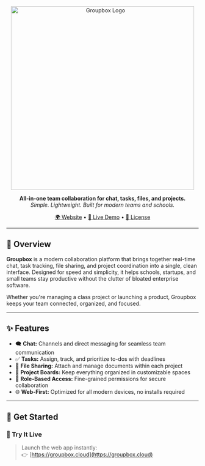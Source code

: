 <!-- Hero Banner -->
<div align="center">
  <img src="https://res.cloudinary.com/groupbox-res/image/upload/f_auto,q_auto/v1/Groupbox_WebApp/Branding/Add_a_heading_3_-cropped_msrrwm" alt="Groupbox Logo" width="480" />
</div>

<div align="center">

**All-in-one team collaboration for chat, tasks, files, and projects.**  
_Simple. Lightweight. Built for modern teams and schools._

[🌍 Website](https://groupbox.cloud) • [🚀 Live Demo](https://groupbox.cloud/signup) • [📄 License](https://groupbox.cloud/termsofservice)

</div>

---

## 🧭 Overview

**Groupbox** is a modern collaboration platform that brings together real-time chat, task tracking, file sharing, and project coordination into a single, clean interface. Designed for speed and simplicity, it helps schools, startups, and small teams stay productive without the clutter of bloated enterprise software.

Whether you're managing a class project or launching a product, Groupbox keeps your team connected, organized, and focused.

---

## ✨ Features

- 🗨️ **Chat:** Channels and direct messaging for seamless team communication  
- ✅ **Tasks:** Assign, track, and prioritize to-dos with deadlines  
- 📁 **File Sharing:** Attach and manage documents within each project  
- 📌 **Project Boards:** Keep everything organized in customizable spaces  
- 🔐 **Role-Based Access:** Fine-grained permissions for secure collaboration  
- 🌐 **Web-First:** Optimized for all modern devices, no installs required

---

## 🚀 Get Started

### 🔗 Try It Live
> Launch the web app instantly:  
> 👉 [https://groupbox.cloud](https://groupbox.cloud)
 
